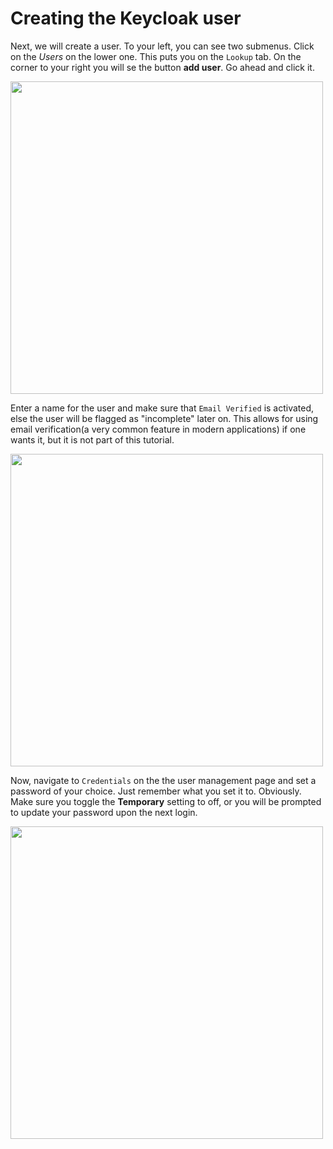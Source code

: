 # Creating the Keycloak user 

Next, we will create a user. To your left, you can see two submenus. Click on the *Users* on the lower one. This puts you on the `Lookup` tab. On the corner to your right you will se the button **add user**. Go ahead and click it.

<img src="https://github.com/wska/katacoda-scenarios/blob/main/add-login-to-python-flask-app-using-keycloak/img/3.png?raw=true" width="500">

Enter a name for the user and make sure that `Email Verified` is activated, else the user will be flagged as "incomplete" later on. This allows for using email verification(a very common feature in modern applications) if one wants it, but it is not part of this tutorial.  

<img src="https://github.com/wska/katacoda-scenarios/blob/main/add-login-to-python-flask-app-using-keycloak/img/4.png?raw=true" width="500">

Now, navigate to `Credentials` on the the user management page and set a password of your choice. Just remember what you set it to. Obviously. Make sure you toggle the **Temporary** setting to off, or you will be prompted to update your password upon the next login. 

<img src="https://github.com/wska/katacoda-scenarios/blob/main/add-login-to-python-flask-app-using-keycloak/img/5.png?raw=true" width="500">
